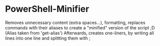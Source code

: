 # PowerShell-Minifier
Removes unnecessary content (extra spaces...), formatting, replaces commands with their aliases to create a "minified" version of the script ;D (Alias taken from 'get-alias') Afterwards, creates one-liners, by writing all lines into one line and splitting them with ;
